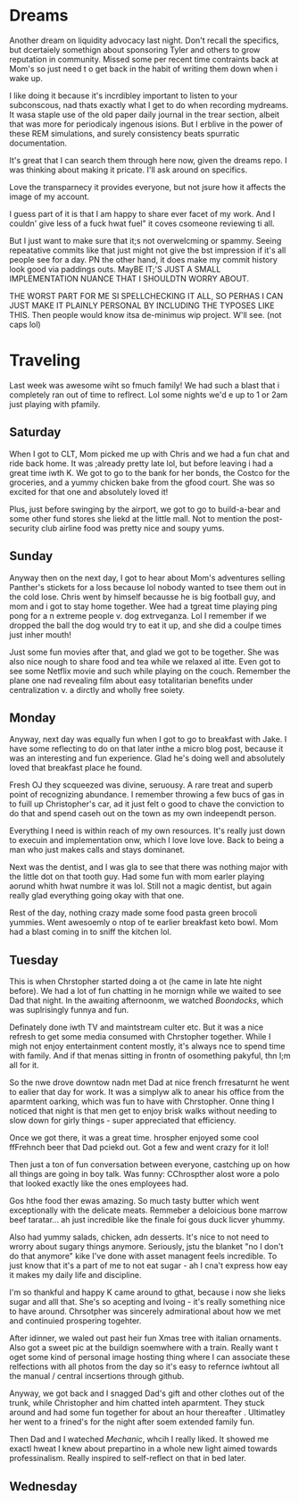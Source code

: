 # Dreams

Another dream on liquidity advocacy last night. Don't recall the specifics,  but dcertaiely somethign about sponsoring Tyler and others to grow reputation in community. Missed some per recent time contraints back at Mom's so just need t o get back in the habit of writing them down when i wake up.

I like doing it because it's incrdibley important to listen to your subconscous, nad thats exactly what I get to do when recording mydreams. It wasa staple use of the old paper daily journal in the trear section, albeit that was more for periodicaly ingenous isions. But I erblive in the power of these REM simulations, and surely consistency beats spurratic documentation.

It's great that I can search them through here now, given the dreams repo. I was thinking about making it pricate. I'll ask around on specifics.

Love the transparnecy it provides everyone, but not jsure how it affects the image of my account.

I guess part of it is that I am happy to share ever facet of my work. And I couldn' give less of a fuck hwat 
fuel" it coves csomeone reviewing ti all.

But I just want to make sure that it;s not overwelcming or spammy. Seeing repeatative commits like that just might not  give the bst impression if it's all people see for a day. PN the other hand, it does make my commit history look good via paddings outs. MayBE IT;'S JUST A SMALL IMPLEMENTATION NUANCE THAT I SHOULDTN WORRY ABOUT.

THE WORST PART FOR ME SI SPELLCHECKING IT ALL, SO PERHAS I CAN JUST MAKE IT PLAINLY PERSONAL BY INCLUDING THE TYPOSES LIKE THIS. Then people would know itsa de-minimus wip project. W'll see.
(not caps lol)

# Traveling

Last week was awesome wiht so fmuch family! We had such a blast that i completely ran out of time to reflrect. Lol some nights we'd e up to 1 or 2am just playing with pfamily.

## Saturday

When I got to CLT, Mom picked me up with Chris and we had a fun chat and ride back home. It was ;already pretty late lol, but before leaving i had a great time iwth K. We got to go to the bank for her bonds, the Costco for the groceries, and a yummy chicken bake from the gfood court. She was so excited for that one and absolutely loved it!

Plus, just before swinging by the airport, we got to go to build-a-bear and some other fund stores she liekd at the little mall. Not to mention the post-security club airline food was pretty nice and soupy yums.

## Sunday

Anyway then on the next day, I got to hear about Mom's adventures selling Panther's stickets for a loss because lol nobody wanted to tsee them out in the cold lose. Chris went by himself becausse he is big football guy, and mom and i got to stay home together. Wee had a tgreat time playing ping pong for a n extreme people v. dog extrveganza. Lol I remember if we dropped the ball the dog would try to eat it up, and she did a coulpe times just inher mouth!

Just some fun movies after that, and glad we got to be together. She was also nice nough to share food and tea while we relaxed al itte. Even got to see some Netflix movie and such while playing on the couch. Remember the plane one nad revealing film about easy totalitarian benefits under centralization v. a dirctly and wholly free soiety.

## Monday 

Anyway, next day was equally fun when I got to go to breakfast with Jake. I have some reflecting to do on that later inthe a micro blog post, because it was an interesting and fun experience. Glad he's doing well and absolutely loved that breakfast place he found.

Fresh OJ they scqueezed was divine, seruousy. A rare treat and superb point of recognizing abundance. I remember throwing a few bucs of gas in to fuill up Christopher's car, ad it just felt o good to chave the conviction to do that and spend caseh out on the town as my own indeependt person.

Everything I need is within reach of my own resources. It's really just down to execuin and implementation onw, which I love love love. Back to being a man who just makes calls and stays dominanet. 

Next was the dentist, and I was gla to see that there was nothing major with the little dot on that tooth guy. Had some fun with mom earler playing aorund whith hwat numbre it was lol. Still not a magic dentist, but again really glad everything going okay with that one.

Rest of the day, nothing crazy made some food pasta green brocoli yummies. Went awesoemly o ntop of te earlier breakfast keto bowl. Mom had a blast coming in to sniff the kitchen lol. 

## Tuesday

This is when Chrstopher started doing a ot (he came in late hte night before). We had a lot of fun chatting in he mornign while we waited to see Dad that night. In the awaiting afternoonm, we watched _Boondocks_, which was suplrisingly funnya and fun.

Definately done iwth TV and maintstream culter etc. But it was a nice refresh to get some media consumed with Chrstopher together. While I migh not enjoy entertainment content mostly, it's always nce to spend time with family. And if that menas sitting in frontn of osomething pakyful, thn I;m all for it.

So the nwe drove downtow nadn met Dad at nice french frresaturnt he went to ealier that day for work. It was a simplyw alk to anear his office from the aparmtent oarking, which was fun to have with Chrstopher. Onne thing I noticed that night is that men get to enjoy brisk walks without needing to slow down for girly things - super appreciated that efficiency.

Once we got there, it was a great time. hrospher enjoyed some cool ffFrehnch beer that Dad pciekd out. Got a few and went crazy for it lol!

Then just a ton of fun conversation between everyone, castching up on how all things are going in boy talk. Was funny: CChrospther alost wore a polo that looked exactly like the ones employees had.

Gos hthe food ther ewas amazing. So much tasty butter which went exceptionally with the delicate meats. Remmeber  a  deloicious bone marrow beef taratar... ah just incredible like the finale foi gous duck licver yhummy.

Also had yummy salads, chicken, adn desserts. It's nice to not need to wrorry about sugary things anymore. Seriously, jstu the blanket "no I don't do that anymore" kike I've done with asset managent feels incredible. To just know that it's a part of me to not eat sugar - ah I cna't express how eay it makes my daily life and discipline.

I'm so thankful and happy K came around to gthat, because i now she lieks sugar and alll that. She's so acepting and lvoing - it's really something nice to have around. Chrsotpher was sincerely admirational about how we met and continuied prospering togehter.

After idinner, we waled out past heir fun Xmas tree with italian ornaments. Also got a sweet pic at the buildign soemwhere with a train. Really want t oget some kind of personal image hosting thing where I can associate these relfections with all photos from the day so it's easy to refernce iwhtout all the manual / central incsertions through github.

Anyway, we got back and I snagged Dad's gift and other clothes out of the trunk, while Christopher and him chatted inteh aparmtent. They stuck around and had some fun together for about an hour thereafter . Ultimatley her went to a frined's for the night after soem extended family fun.

Then Dad and I wateched _Mechanic_, whcih I really liked. It showed me exactl hweat I knew about prepartino in a whole new light aimed towards professinalism. Really inspired to self-reflect on that in bed later.

## Wednesday

